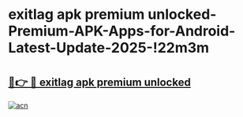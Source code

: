 # exitlag apk premium unlocked-Premium-APK-Apps-for-Android-Latest-Update-2025-!22m3m

# <h2><a href="https://googleone.com">🔗👉 🔴 exitlag apk premium unlocked</a></h2>

[![acn](https://github.com/user-attachments/assets/0f9c940e-d8b0-45ae-aac7-cd30a18b3e1c)](https://googleone.com)

